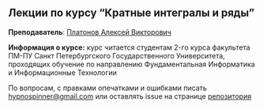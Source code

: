 ## Лекции по курсу “Кратные интегралы и ряды”

**Преподаватель**: [Платонов Алексей Викторович](http://apmath.spbu.ru/ru/staff/platonov/index.html)

**Информация о курсе:** курс читается студентам 2-го курса факультета ПМ-ПУ Санкт Петербургского Государственного Университета, проходящих обучение по направлению Фундаментальная Информатика и Информационные Технологии

По вопросам, с правками опечатками и ошибками писать hypnospinner@gmail.com или оставлять issue на странице [репозитория](https://github.com/hypnospinner/calculus-pages)

